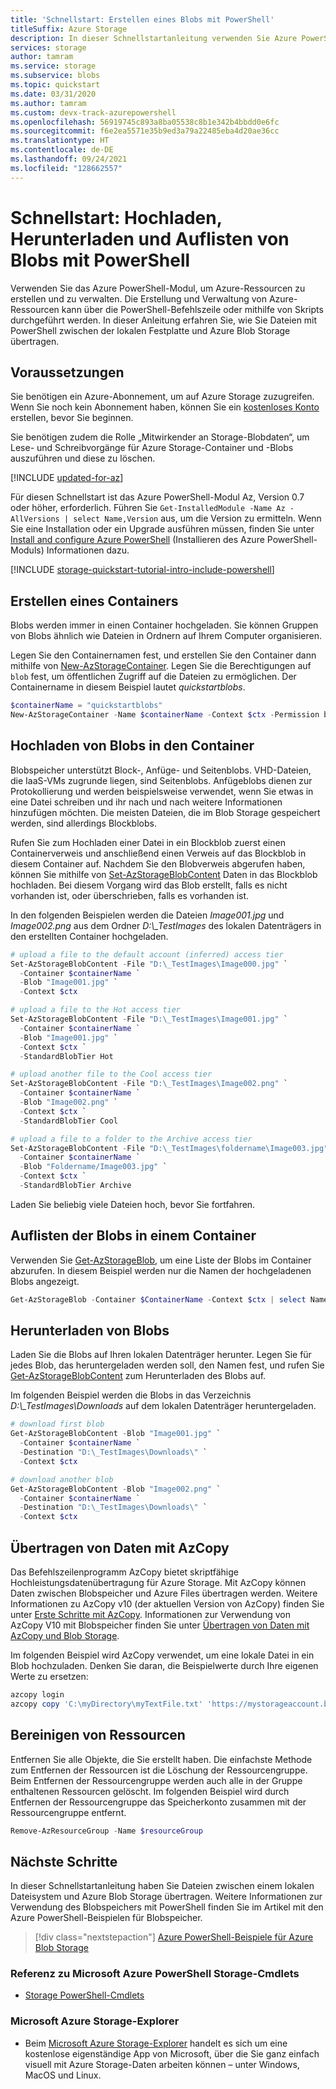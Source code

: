 ```yaml
---
title: 'Schnellstart: Erstellen eines Blobs mit PowerShell'
titleSuffix: Azure Storage
description: In dieser Schnellstartanleitung verwenden Sie Azure PowerShell im Objektspeicher (Blobspeicher). Anschließend verwenden Sie PowerShell, um ein Blob in Azure Storage hochzuladen, ein Blob herunterzuladen und die Blobs in einem Container aufzulisten.
services: storage
author: tamram
ms.service: storage
ms.subservice: blobs
ms.topic: quickstart
ms.date: 03/31/2020
ms.author: tamram
ms.custom: devx-track-azurepowershell
ms.openlocfilehash: 56919745c893a8ba05538c8b1e342b4bbdd0e6fc
ms.sourcegitcommit: f6e2ea5571e35b9ed3a79a22485eba4d20ae36cc
ms.translationtype: HT
ms.contentlocale: de-DE
ms.lasthandoff: 09/24/2021
ms.locfileid: "128662557"
---
```

# <a name="quickstart-upload-download-and-list-blobs-with-powershell"></a>Schnellstart: Hochladen, Herunterladen und Auflisten von Blobs mit PowerShell

Verwenden Sie das Azure PowerShell-Modul, um Azure-Ressourcen zu erstellen und zu verwalten. Die Erstellung und Verwaltung von Azure-Ressourcen kann über die PowerShell-Befehlszeile oder mithilfe von Skripts durchgeführt werden. In dieser Anleitung erfahren Sie, wie Sie Dateien mit PowerShell zwischen der lokalen Festplatte und Azure Blob Storage übertragen.

## <a name="prerequisites"></a>Voraussetzungen

Sie benötigen ein Azure-Abonnement, um auf Azure Storage zuzugreifen. Wenn Sie noch kein Abonnement haben, können Sie ein [kostenloses Konto](https://azure.microsoft.com/free/?WT.mc_id=A261C142F) erstellen, bevor Sie beginnen.

Sie benötigen zudem die Rolle „Mitwirkender an Storage-Blobdaten“, um Lese- und Schreibvorgänge für Azure Storage-Container und -Blobs auszuführen und diese zu löschen.

[!INCLUDE [updated-for-az](../../../includes/updated-for-az.md)]

Für diesen Schnellstart ist das Azure PowerShell-Modul Az, Version 0.7 oder höher, erforderlich. Führen Sie `Get-InstalledModule -Name Az -AllVersions | select Name,Version` aus, um die Version zu ermitteln. Wenn Sie eine Installation oder ein Upgrade ausführen müssen, finden Sie unter [Install and configure Azure PowerShell](/powershell/azure/install-az-ps) (Installieren des Azure PowerShell-Moduls) Informationen dazu.

[!INCLUDE [storage-quickstart-tutorial-intro-include-powershell](../../../includes/storage-quickstart-tutorial-intro-include-powershell.md)]

## <a name="create-a-container"></a>Erstellen eines Containers

Blobs werden immer in einen Container hochgeladen. Sie können Gruppen von Blobs ähnlich wie Dateien in Ordnern auf Ihrem Computer organisieren.

Legen Sie den Containernamen fest, und erstellen Sie den Container dann mithilfe von [New-AzStorageContainer](/powershell/module/az.storage/new-azstoragecontainer). Legen Sie die Berechtigungen auf `blob` fest, um öffentlichen Zugriff auf die Dateien zu ermöglichen. Der Containername in diesem Beispiel lautet *quickstartblobs*.

```powershell
$containerName = "quickstartblobs"
New-AzStorageContainer -Name $containerName -Context $ctx -Permission blob
```

## <a name="upload-blobs-to-the-container"></a>Hochladen von Blobs in den Container

Blobspeicher unterstützt Block-, Anfüge- und Seitenblobs. VHD-Dateien, die IaaS-VMs zugrunde liegen, sind Seitenblobs. Anfügeblobs dienen zur Protokollierung und werden beispielsweise verwendet, wenn Sie etwas in eine Datei schreiben und ihr nach und nach weitere Informationen hinzufügen möchten. Die meisten Dateien, die im Blob Storage gespeichert werden, sind allerdings Blockblobs.

Rufen Sie zum Hochladen einer Datei in ein Blockblob zuerst einen Containerverweis und anschließend einen Verweis auf das Blockblob in diesem Container auf. Nachdem Sie den Blobverweis abgerufen haben, können Sie mithilfe von [Set-AzStorageBlobContent](/powershell/module/az.storage/set-azstorageblobcontent) Daten in das Blockblob hochladen. Bei diesem Vorgang wird das Blob erstellt, falls es nicht vorhanden ist, oder überschrieben, falls es vorhanden ist.

In den folgenden Beispielen werden die Dateien *Image001.jpg* und *Image002.png* aus dem Ordner *D:\\_TestImages* des lokalen Datenträgers in den erstellten Container hochgeladen.

```powershell
# upload a file to the default account (inferred) access tier
Set-AzStorageBlobContent -File "D:\_TestImages\Image000.jpg" `
  -Container $containerName `
  -Blob "Image001.jpg" `
  -Context $ctx

# upload a file to the Hot access tier
Set-AzStorageBlobContent -File "D:\_TestImages\Image001.jpg" `
  -Container $containerName `
  -Blob "Image001.jpg" `
  -Context $ctx `
  -StandardBlobTier Hot

# upload another file to the Cool access tier
Set-AzStorageBlobContent -File "D:\_TestImages\Image002.png" `
  -Container $containerName `
  -Blob "Image002.png" `
  -Context $ctx `
  -StandardBlobTier Cool

# upload a file to a folder to the Archive access tier
Set-AzStorageBlobContent -File "D:\_TestImages\foldername\Image003.jpg" `
  -Container $containerName `
  -Blob "Foldername/Image003.jpg" `
  -Context $ctx `
  -StandardBlobTier Archive
```

Laden Sie beliebig viele Dateien hoch, bevor Sie fortfahren.

## <a name="list-the-blobs-in-a-container"></a>Auflisten der Blobs in einem Container

Verwenden Sie [Get-AzStorageBlob](/powershell/module/az.storage/get-azstorageblob), um eine Liste der Blobs im Container abzurufen. In diesem Beispiel werden nur die Namen der hochgeladenen Blobs angezeigt.

```powershell
Get-AzStorageBlob -Container $ContainerName -Context $ctx | select Name
```

## <a name="download-blobs"></a>Herunterladen von Blobs

Laden Sie die Blobs auf Ihren lokalen Datenträger herunter. Legen Sie für jedes Blob, das heruntergeladen werden soll, den Namen fest, und rufen Sie [Get-AzStorageBlobContent](/powershell/module/az.storage/get-azstorageblobcontent) zum Herunterladen des Blobs auf.

Im folgenden Beispiel werden die Blobs in das Verzeichnis *D:\\_TestImages\Downloads* auf dem lokalen Datenträger heruntergeladen.

```powershell
# download first blob
Get-AzStorageBlobContent -Blob "Image001.jpg" `
  -Container $containerName `
  -Destination "D:\_TestImages\Downloads\" `
  -Context $ctx

# download another blob
Get-AzStorageBlobContent -Blob "Image002.png" `
  -Container $containerName `
  -Destination "D:\_TestImages\Downloads\" `
  -Context $ctx
```

## <a name="data-transfer-with-azcopy"></a>Übertragen von Daten mit AzCopy

Das Befehlszeilenprogramm AzCopy bietet skriptfähige Hochleistungsdatenübertragung für Azure Storage. Mit AzCopy können Daten zwischen Blobspeicher und Azure Files übertragen werden. Weitere Informationen zu AzCopy v10 (der aktuellen Version von AzCopy) finden Sie unter [Erste Schritte mit AzCopy](../common/storage-use-azcopy-v10.md). Informationen zur Verwendung von AzCopy V10 mit Blobspeicher finden Sie unter [Übertragen von Daten mit AzCopy und Blob Storage](../common/storage-use-azcopy-v10.md#transfer-data).

Im folgenden Beispiel wird AzCopy verwendet, um eine lokale Datei in ein Blob hochzuladen. Denken Sie daran, die Beispielwerte durch Ihre eigenen Werte zu ersetzen:

```powershell
azcopy login
azcopy copy 'C:\myDirectory\myTextFile.txt' 'https://mystorageaccount.blob.core.windows.net/mycontainer/myTextFile.txt'
```

## <a name="clean-up-resources"></a>Bereinigen von Ressourcen

Entfernen Sie alle Objekte, die Sie erstellt haben. Die einfachste Methode zum Entfernen der Ressourcen ist die Löschung der Ressourcengruppe. Beim Entfernen der Ressourcengruppe werden auch alle in der Gruppe enthaltenen Ressourcen gelöscht. Im folgenden Beispiel wird durch Entfernen der Ressourcengruppe das Speicherkonto zusammen mit der Ressourcengruppe entfernt.

```powershell
Remove-AzResourceGroup -Name $resourceGroup
```

## <a name="next-steps"></a>Nächste Schritte

In dieser Schnellstartanleitung haben Sie Dateien zwischen einem lokalen Dateisystem und Azure Blob Storage übertragen. Weitere Informationen zur Verwendung des Blobspeichers mit PowerShell finden Sie im Artikel mit den Azure PowerShell-Beispielen für Blobspeicher.

> [!div class="nextstepaction"]
> [Azure PowerShell-Beispiele für Azure Blob Storage](storage-samples-blobs-powershell.md?toc=%2fazure%2fstorage%2fblobs%2ftoc.json)

### <a name="microsoft-azure-powershell-storage-cmdlets-reference"></a>Referenz zu Microsoft Azure PowerShell Storage-Cmdlets

- [Storage PowerShell-Cmdlets](/powershell/module/az.storage)

### <a name="microsoft-azure-storage-explorer"></a>Microsoft Azure Storage-Explorer

- Beim [Microsoft Azure Storage-Explorer](../../vs-azure-tools-storage-manage-with-storage-explorer.md?toc=%2fazure%2fstorage%2fblobs%2ftoc.json) handelt es sich um eine kostenlose eigenständige App von Microsoft, über die Sie ganz einfach visuell mit Azure Storage-Daten arbeiten können – unter Windows, MacOS und Linux.
